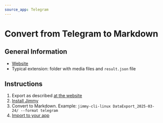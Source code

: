 ```yaml
---
source_app: Telegram
---
```


# Convert from Telegram to Markdown

## General Information

- [Website](https://telegram.org/)
- Typical extension: folder with media files and `result.json` file

## Instructions

1. Export as described [at the website](https://telegram.org/blog/export-and-more)
2. [Install Jimmy](../index.md#installation)
3. Convert to Markdown. Example: `jimmy-cli-linux DataExport_2025-03-24/ --format telegram`
4. [Import to your app](../import_instructions.md)
